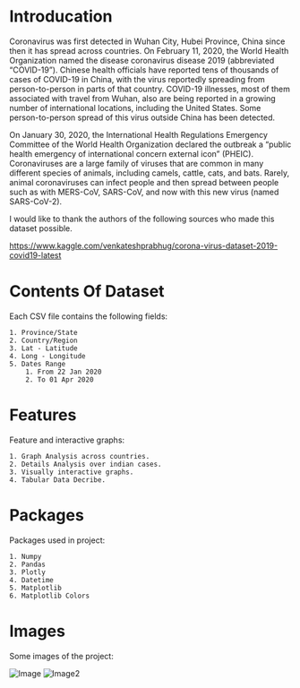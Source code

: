 # Introducation

Coronavirus was first detected in Wuhan City, Hubei Province, China since then it has spread across countries. On February 11, 2020, the World Health Organization named the disease coronavirus disease 2019 (abbreviated “COVID-19”).
Chinese health officials have reported tens of thousands of cases of COVID-19 in China, with the virus reportedly spreading from person-to-person in parts of that country. COVID-19 illnesses, most of them associated with travel from Wuhan, also are being reported in a growing number of international locations, including the United States. Some person-to-person spread of this virus outside China has been detected.

On January 30, 2020, the International Health Regulations Emergency Committee of the World Health Organization declared the outbreak a “public health emergency of international concern external icon” (PHEIC). Coronaviruses are a large family of viruses that are common in many different species of animals, including camels, cattle, cats, and bats. Rarely, animal coronaviruses can infect people and then spread between people such as with MERS-CoV, SARS-CoV, and now with this new virus (named SARS-CoV-2).

I would like to thank the authors of the following sources who made this dataset possible.

https://www.kaggle.com/venkateshprabhug/corona-virus-dataset-2019-covid19-latest

# Contents Of Dataset 

Each CSV file contains the following fields:

    1. Province/State
    2. Country/Region
    3. Lat - Latitude
    4. Long - Longitude
    5. Dates Range 
        1. From 22 Jan 2020 
        2. To 01 Apr 2020

# Features
  
Feature and interactive graphs: 

    1. Graph Analysis across countries.
    2. Details Analysis over indian cases.
    3. Visually interactive graphs.
    4. Tabular Data Decribe.
    
# Packages

Packages used in project:

    1. Numpy
    2. Pandas
    3. Plotly
    4. Datetime
    5. Matplotlib
    6. Matplotlib Colors
    
# Images

Some images of the project:

   ![Image](https://i.imgur.com/v0RMryM.png)
   ![Image2](https://i.imgur.com/SRgy9AA.png)






